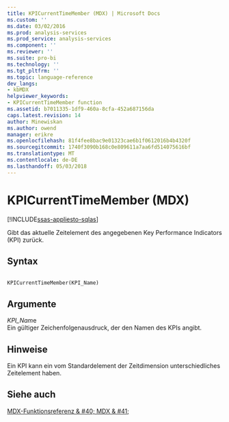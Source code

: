```yaml
---
title: KPICurrentTimeMember (MDX) | Microsoft Docs
ms.custom: ''
ms.date: 03/02/2016
ms.prod: analysis-services
ms.prod_service: analysis-services
ms.component: ''
ms.reviewer: ''
ms.suite: pro-bi
ms.technology: ''
ms.tgt_pltfrm: ''
ms.topic: language-reference
dev_langs:
- kbMDX
helpviewer_keywords:
- KPICurrentTimeMember function
ms.assetid: b7011335-1df9-460a-8cfa-452a687156da
caps.latest.revision: 14
author: Minewiskan
ms.author: owend
manager: erikre
ms.openlocfilehash: 81f4fee8bac9e01323cae6b1f0612016b4b4320f
ms.sourcegitcommit: 1740f3090b168c0e809611a7aa6fd514075616bf
ms.translationtype: MT
ms.contentlocale: de-DE
ms.lasthandoff: 05/03/2018
---
```

# <a name="kpicurrenttimemember-mdx"></a>KPICurrentTimeMember (MDX)
[!INCLUDE[ssas-appliesto-sqlas](../includes/ssas-appliesto-sqlas.md)]

  Gibt das aktuelle Zeitelement des angegebenen Key Performance Indicators (KPI) zurück.  
  
## <a name="syntax"></a>Syntax  
  
```  
  
KPICurrentTimeMember(KPI_Name)  
```  
  
## <a name="arguments"></a>Argumente  
 *KPI_Nam*e  
 Ein gültiger Zeichenfolgenausdruck, der den Namen des KPIs angibt.  
  
## <a name="remarks"></a>Hinweise  
 Ein KPI kann ein vom Standardelement der Zeitdimension unterschiedliches Zeitelement haben.  
  
## <a name="see-also"></a>Siehe auch  
 [MDX-Funktionsreferenz & #40; MDX & #41;](../mdx/mdx-function-reference-mdx.md)  
  
  
